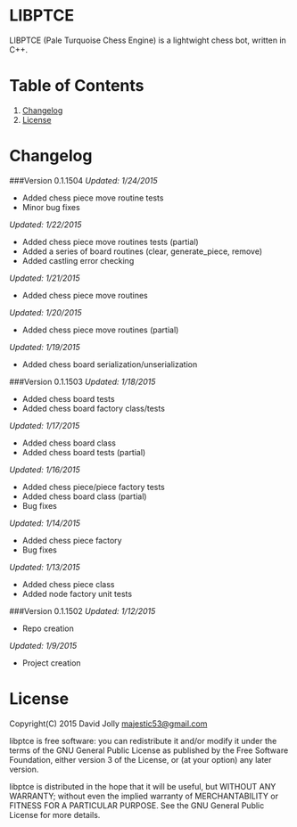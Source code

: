 LIBPTCE
========

LIBPTCE (Pale Turquoise Chess Engine) is a lightwight chess bot, written in C++.

Table of Contents
===============

1. [Changelog](https://github.com/majestic53/libas65#changelog)
2. [License](https://github.com/majestic53/libas65#license)

Changelog
=========

###Version 0.1.1504
*Updated: 1/24/2015*

* Added chess piece move routine tests
* Minor bug fixes

*Updated: 1/22/2015*

* Added chess piece move routines tests (partial)
* Added a series of board routines (clear, generate_piece, remove)
* Added castling error checking

*Updated: 1/21/2015*

* Added chess piece move routines

*Updated: 1/20/2015*

* Added chess piece move routines (partial)

*Updated: 1/19/2015*

* Added chess board serialization/unserialization

###Version 0.1.1503
*Updated: 1/18/2015*

* Added chess board tests
* Added chess board factory class/tests

*Updated: 1/17/2015*

* Added chess board class
* Added chess board tests (partial)

*Updated: 1/16/2015*

* Added chess piece/piece factory tests
* Added chess board class (partial)
* Bug fixes

*Updated: 1/14/2015*

* Added chess piece factory
* Bug fixes

*Updated: 1/13/2015*

* Added chess piece class
* Added node factory unit tests

###Version 0.1.1502
*Updated: 1/12/2015*

* Repo creation

*Updated: 1/9/2015*

* Project creation

License
======

Copyright(C) 2015 David Jolly <majestic53@gmail.com>

libptce is free software: you can redistribute it and/or modify
it under the terms of the GNU General Public License as published by
the Free Software Foundation, either version 3 of the License, or
(at your option) any later version.

libptce is distributed in the hope that it will be useful,
but WITHOUT ANY WARRANTY; without even the implied warranty of
MERCHANTABILITY or FITNESS FOR A PARTICULAR PURPOSE.  See the
GNU General Public License for more details.
